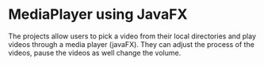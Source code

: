 # MediaPlayer using JavaFX
The projects allow users to pick a video from their local directories and play videos through a media player (javaFX). They can adjust the process of the videos, pause the videos as well change the volume. 

